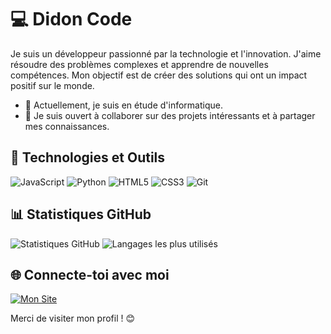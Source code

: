 # 💻 Didon Code

Je suis un développeur passionné par la technologie et l'innovation. J'aime résoudre des problèmes complexes et apprendre de nouvelles compétences. Mon objectif est de créer des solutions qui ont un impact positif sur le monde.

- 🌱 Actuellement, je suis en étude d'informatique.
- 👯 Je suis ouvert à collaborer sur des projets intéressants et à partager mes connaissances.

## 🔧 Technologies et Outils
![JavaScript](https://img.shields.io/badge/-JavaScript-F7DF1E?style=flat&logo=javascript&logoColor=black)
![Python](https://img.shields.io/badge/-Python-3776AB?style=flat&logo=python&logoColor=white)
![HTML5](https://img.shields.io/badge/-HTML5-E34F26?style=flat&logo=html5&logoColor=white)
![CSS3](https://img.shields.io/badge/-CSS3-1572B6?style=flat&logo=css3)
![Git](https://img.shields.io/badge/-Git-F05032?style=flat&logo=git&logoColor=white)

## 📊 Statistiques GitHub
![Statistiques GitHub](https://github-readme-stats.vercel.app/api?username=DidonCode&show_icons=true&theme=radical)
![Langages les plus utilisés](https://github-readme-stats.vercel.app/api/top-langs/?username=DidonCode&layout=compact&theme=radical)

## 🌐 Connecte-toi avec moi
[![Mon Site](https://img.shields.io/badge/-Portfolio-FF5722?style=flat&logo=web&logoColor=white)](https://definityscript.com)

Merci de visiter mon profil ! 😊
